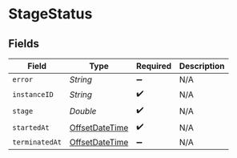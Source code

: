 # StageStatus


## Fields

| Field                                                                                     | Type                                                                                      | Required                                                                                  | Description                                                                               |
| ----------------------------------------------------------------------------------------- | ----------------------------------------------------------------------------------------- | ----------------------------------------------------------------------------------------- | ----------------------------------------------------------------------------------------- |
| `error`                                                                                   | *String*                                                                                  | :heavy_minus_sign:                                                                        | N/A                                                                                       |
| `instanceID`                                                                              | *String*                                                                                  | :heavy_check_mark:                                                                        | N/A                                                                                       |
| `stage`                                                                                   | *Double*                                                                                  | :heavy_check_mark:                                                                        | N/A                                                                                       |
| `startedAt`                                                                               | [OffsetDateTime](https://docs.oracle.com/javase/8/docs/api/java/time/OffsetDateTime.html) | :heavy_check_mark:                                                                        | N/A                                                                                       |
| `terminatedAt`                                                                            | [OffsetDateTime](https://docs.oracle.com/javase/8/docs/api/java/time/OffsetDateTime.html) | :heavy_minus_sign:                                                                        | N/A                                                                                       |